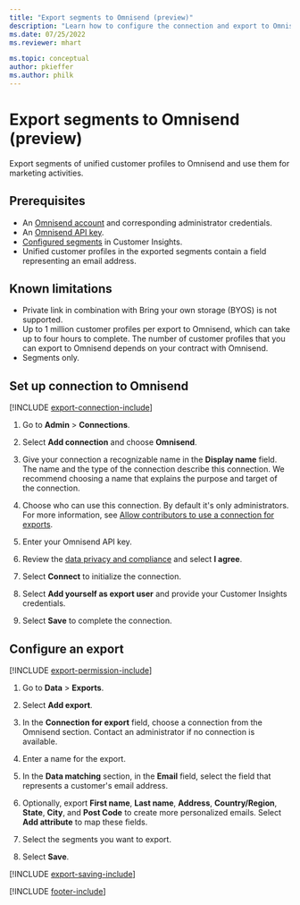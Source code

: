 ```yaml
---
title: "Export segments to Omnisend (preview)"
description: "Learn how to configure the connection and export to Omnisend."
ms.date: 07/25/2022
ms.reviewer: mhart

ms.topic: conceptual
author: pkieffer
ms.author: philk
---
```


# Export segments to Omnisend (preview)

Export segments of unified customer profiles to Omnisend and use them for marketing activities.

## Prerequisites

- An [Omnisend account](https://www.omnisend.com/) and corresponding administrator credentials.
- An [Omnisend API key](https://support.omnisend.com/en/articles/1061890-generating-api-key).
- [Configured segments](segments.md) in Customer Insights.
- Unified customer profiles in the exported segments contain a field representing an email address.

## Known limitations

- Private link in combination with Bring your own storage (BYOS) is not supported.
- Up to 1 million customer profiles per export to Omnisend, which can take up to four hours to complete. The number of customer profiles that you can export to Omnisend depends on your contract with Omnisend.
- Segments only.

## Set up connection to Omnisend

[!INCLUDE [export-connection-include](includes/export-connection-admn.md)]

1. Go to **Admin** > **Connections**.

1. Select **Add connection** and choose **Omnisend**.

1. Give your connection a recognizable name in the **Display name** field. The name and the type of the connection describe this connection. We recommend choosing a name that explains the purpose and target of the connection.

1. Choose who can use this connection. By default it's only administrators. For more information, see [Allow contributors to use a connection for exports](connections.md#allow-contributors-to-use-a-connection-for-exports).

1. Enter your Omnisend API key.

1. Review the [data privacy and compliance](connections.md#data-privacy-and-compliance) and select **I agree**.

1. Select **Connect** to initialize the connection.

1. Select **Add yourself as export user** and provide your Customer Insights credentials.

1. Select **Save** to complete the connection.

## Configure an export

[!INCLUDE [export-permission-include](includes/export-permission.md)]

1. Go to **Data** > **Exports**.

1. Select **Add export**.

1. In the **Connection for export** field, choose a connection from the Omnisend section. Contact an administrator if no connection is available.

1. Enter a name for the export.

1. In the **Data matching** section, in the **Email** field, select the field that represents a customer's email address.

1. Optionally, export **First name**, **Last name**, **Address**, **Country/Region**, **State**, **City**, and **Post Code** to create more personalized emails. Select **Add attribute** to map these fields.

1. Select the segments you want to export.

1. Select **Save**.

[!INCLUDE [export-saving-include](includes/export-saving.md)]

[!INCLUDE [footer-include](includes/footer-banner.md)]

